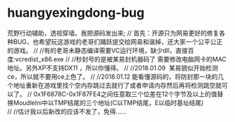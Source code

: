 # huangyexingdong-bug
荒野行动辅助，透视穿墙。我把源码发出来;
//
首先：开源只为网易更好的修复各种BUG，也希望玩这游戏的老哥们踊跃提交给网易和谐掉，还大家一个公平公正的游戏。
//
//有的老哥未静态编译需要VC运行环境，缺少dll，直接百度:vcredist_x86.exe
//
//秒封号的是被某易封机器码了 需要修改电脑网卡的MAC地址。另外XP不支持DX11 ，所以你懂得。
//
//2018.01.09  某易貌似开始检测ce，所以就不要用ce上色了。
//
//2018.01.12  能看懂源码的，将防封那一块的几个地址重新在游戏里找个空内存跳过去就行了或者申请内存然后再将检测跳空就可以了。
//           0x1F6878C-0x1F87FE4之间任意取三个位差在12个字节及以上的值替换MoudleIni中以TMP结尾的三个地址(C以TMP结尾，E以临时基址结尾)\
//
//估计我以后新改的应该不发了，免得......
       
